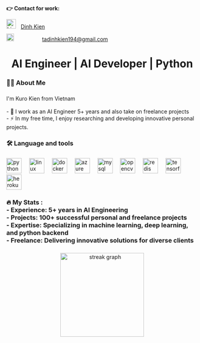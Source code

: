 ###

<div align="left">
  <p><strong>👉 Contact for work:</strong></p>
  <ul style="list-style-type: none; padding: 0; margin: 0;">
    <li style="align-items: center; gap: 10px; margin-bottom: 10px;">
      <img src="https://img.shields.io/static/v1?message=LinkedIn&logo=linkedin&label=&color=0077B5&logoColor=white&labelColor=&style=for-the-badge" alt="LinkedIn" height="25">
      <a href="https://www.linkedin.com/in/kien-kuro/" target="_blank" style="margin-left: 9px;">Dinh Kien</a>
    </li>
    <li style="align-items: center; gap: 10px;">
      <img src="https://raw.githubusercontent.com/maurodesouza/profile-readme-generator/master/src/assets/icons/social/gmail/default.svg" alt="Gmail" width="20" height="20">
      <a href="mailto:tadinhkien194@gmail.com" target="_blank" style="margin-left: 70px;">tadinhkien194@gmail.com</a>
    </li>
  </ul>
</div>

###

<h1 align="center">AI Engineer | AI Developer | Python</h1>

###

<h3 align="left">👩‍💻  About Me</h3>

###

<p align="left">I'm Kuro Kien from Vietnam<br><br>- 🔭 I work as an AI Engineer 5+ years and also take on freelance projects<br>- ⚡ In my free time, I enjoy researching and developing innovative personal projects.</p>

###

<h3 align="left">🛠 Language and tools</h3>

###

<div align="left">
  <img src="https://cdn.jsdelivr.net/gh/devicons/devicon/icons/python/python-original.svg" height="40" alt="python logo"  />
  <img width="12" />
  <img src="https://cdn.jsdelivr.net/gh/devicons/devicon/icons/linux/linux-original.svg" height="40" alt="linux logo"  />
  <img width="12" />
  <img src="https://cdn.jsdelivr.net/gh/devicons/devicon/icons/docker/docker-original.svg" height="40" alt="docker logo"  />
  <img width="12" />
  <img src="https://cdn.jsdelivr.net/gh/devicons/devicon/icons/azure/azure-original.svg" height="40" alt="azure logo"  />
  <img width="12" />
  <img src="https://cdn.jsdelivr.net/gh/devicons/devicon/icons/mysql/mysql-original.svg" height="40" alt="mysql logo"  />
  <img width="12" />
  <img src="https://cdn.jsdelivr.net/gh/devicons/devicon/icons/opencv/opencv-original.svg" height="40" alt="opencv logo"  />
  <img width="12" />
  <img src="https://cdn.jsdelivr.net/gh/devicons/devicon/icons/redis/redis-original.svg" height="40" alt="redis logo"  />
  <img width="12" />
  <img src="https://cdn.jsdelivr.net/gh/devicons/devicon/icons/tensorflow/tensorflow-original.svg" height="40" alt="tensorflow logo"  />
  <img width="12" />
  <img src="https://cdn.jsdelivr.net/gh/devicons/devicon/icons/heroku/heroku-original.svg" height="40" alt="heroku logo"  />
</div>

###

<h3 align="left">🔥   My Stats :<br> - Experience: 5+ years in AI Engineering<br> - Projects: 100+ successful personal and freelance projects<br> - Expertise: Specializing in machine learning, deep learning, and python backend<br> - Freelance: Delivering innovative solutions for diverse clients</h3>

###

<div align="center">
  <img src="https://streak-stats.demolab.com?user=tadinhkien99&locale=en&mode=daily&theme=dark&hide_border=false&border_radius=5&order=3" height="220" alt="streak graph"  />
</div>

###
